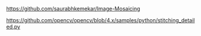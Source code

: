 https://github.com/saurabhkemekar/Image-Mosaicing

https://github.com/opencv/opencv/blob/4.x/samples/python/stitching_detailed.py
